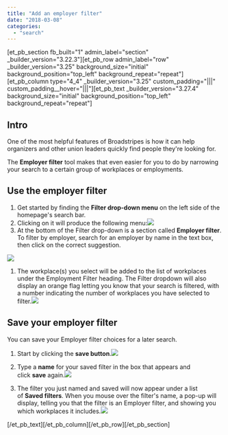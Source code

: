 ```yaml
---
title: "Add an employer filter"
date: "2018-03-08"
categories: 
  - "search"
---
```


\[et\_pb\_section fb\_built="1" admin\_label="section" \_builder\_version="3.22.3"\]\[et\_pb\_row admin\_label="row" \_builder\_version="3.25" background\_size="initial" background\_position="top\_left" background\_repeat="repeat"\]\[et\_pb\_column type="4\_4" \_builder\_version="3.25" custom\_padding="|||" custom\_padding\_\_hover="|||"\]\[et\_pb\_text \_builder\_version="3.27.4" background\_size="initial" background\_position="top\_left" background\_repeat="repeat"\]

## Intro

One of the most helpful features of Broadstripes is how it can help organizers and other union leaders quickly find people they're looking for.

The **Employer filter** tool makes that even easier for you to do by narrowing your search to a certain group of workplaces or employments.

## Use the employer filter

1. Get started by finding the **Filter drop-down menu** on the left side of the homepage's search bar.
2. Clicking on it will produce the following menu:![](images/db82d09-employer_filter_7.png)
3. At the bottom of the Filter drop-down is a section called **Employer filter**. To filter by employer, search for an employer by name in the text box, then click on the correct suggestion.

![](images/b4bf51b-employer_filter_8.png)

1. The workplace(s) you select will be added to the list of workplaces under the Employment Filter heading. The Filter dropdown will also display an orange flag letting you know that your search is filtered, with a number indicating the number of workplaces you have selected to filter.![](images/0b77f71-employer_filter_9.png)

## Save your employer filter

You can save your Employer filter choices for a later search.

1. Start by clicking the **save button**.![](images/796f99f-employer_filter_10.png)

1. Type a **name** for your saved filter in the box that appears and click **save** again.![](images/389c96a-employer_filter_11.png)

1. The filter you just named and saved will now appear under a list of **Saved filters**. When you mouse over the filter's name, a pop-up will display, telling you that the filter is an Employer filter, and showing you which workplaces it includes.![](images/30e83a0-employer_filter_12.png)

\[/et\_pb\_text\]\[/et\_pb\_column\]\[/et\_pb\_row\]\[/et\_pb\_section\]
